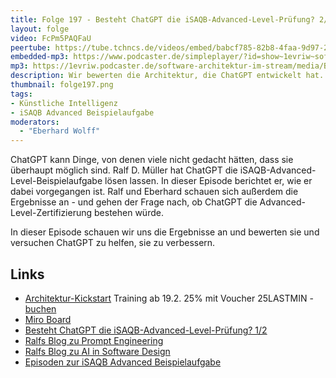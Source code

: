 ```yaml
---
title: Folge 197 - Besteht ChatGPT die iSAQB-Advanced-Level-Prüfung? 2/2 mit Ralf D. Müller
layout: folge
video: FcPm5PAQFaU
peertube: https://tube.tchncs.de/videos/embed/babcf785-82b8-4faa-9d97-2325470e83c7
embedded-mp3: https://www.podcaster.de/simpleplayer/?id=show~1evriw~software-architektur-im-stream~pod-0ed6a4d7dba0cfd61cdb535acc&v=1705687775
mp3: https://1evriw.podcaster.de/software-architektur-im-stream/media/Besteht_ChatGPT_die_iSAQB-Advanced-Level-Pruefung_2_mit_Ralf_D-_Mueller.mp3
description: Wir bewerten die Architektur, die ChatGPT entwickelt hat.
thumbnail: folge197.png
tags:
- Künstliche Intelligenz
- iSAQB Advanced Beispielaufgabe
moderators:
  - "Eberhard Wolff"
---
```


ChatGPT kann Dinge, von denen viele nicht gedacht hätten, dass sie
überhaupt möglich sind. Ralf D. Müller hat ChatGPT die
iSAQB-Advanced-Level-Beispielaufgabe lösen lassen. In dieser Episode
berichtet er, wie er dabei vorgegangen ist. Ralf und Eberhard schauen
sich außerdem die Ergebnisse an - und gehen der Frage nach, ob ChatGPT
die Advanced-Level-Zertifizierung bestehen würde. 

In dieser Episode schauen wir uns die Ergebnisse an und bewerten sie
und versuchen ChatGPT zu helfen, sie zu verbessern.

## Links

* [Architektur-Kickstart](https://www.socreatory.com/de/trainings/arch-kickstart)
  Training ab 19.2. 25% mit Voucher 25LASTMIN - [buchen](https://pretix.eu/socreatory/arch-kickstart--online/redeem?voucher=25LASTMIN&subevent=3973065)
* [Miro Board](/sketchnotes/folge197-miro.pdf)
* [Besteht ChatGPT die iSAQB-Advanced-Level-Prüfung? 1/2](/2023/12/15/folge193.html)
* [Ralfs Blog zu Prompt Engineering](https://techstories.dbsystel.de/blog/2023/2023-11-08-prompt-engineering.html)
* [Ralfs Blog zu AI in Software Design](https://techstories.dbsystel.de/blog/2023/2023-11-29-AI-in-Software-Design.html)
* [Episoden zur iSAQB Advanced Beispielaufgabe](https://software-architektur.tv/tags.html#iSAQB%20Advanced%20Beispielaufgabe)
